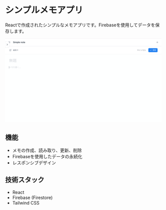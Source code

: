 # シンプルメモアプリ

Reactで作成されたシンプルなメモアプリです。Firebaseを使用してデータを保存します。

![siteimage](memoapp-002.png)

## 機能

- メモの作成、読み取り、更新、削除
- Firebaseを使用したデータの永続化
- レスポンシブデザイン

## 技術スタック

- React
- Firebase (Firestore)
- Tailwind CSS

